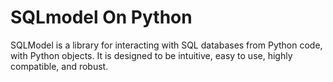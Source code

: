 # SQLmodel On Python

SQLModel is a library for interacting with SQL databases from Python code, with Python objects. It is designed to be intuitive, easy to use, highly compatible, and robust.
